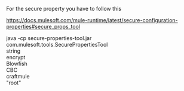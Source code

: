 For the secure property you have to follow this

https://docs.mulesoft.com/mule-runtime/latest/secure-configuration-properties#secure_props_tool

java -cp secure-properties-tool.jar com.mulesoft.tools.SecurePropertiesTool \
string \
encrypt \
Blowfish \
CBC \
craftmule \
"root"